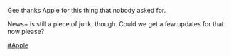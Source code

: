 Gee thanks Apple for this thing that nobody asked for.

News+ is still a piece of junk, though. Could we get a few updates for that now please?

[\#<span>Apple</span>](https://social.lol/tags/Apple)